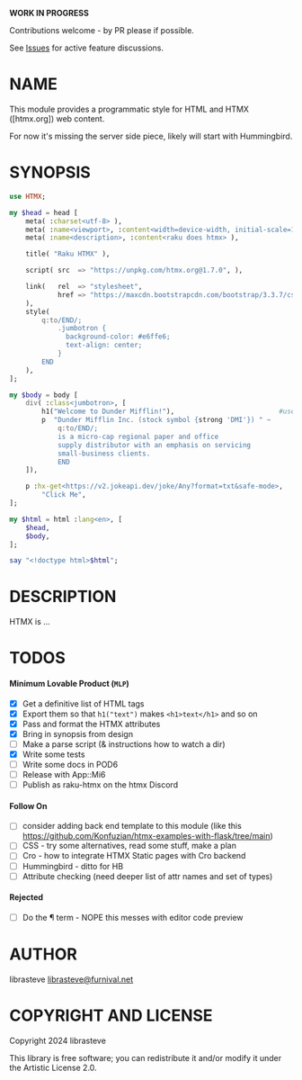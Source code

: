**WORK IN PROGRESS**

Contributions welcome - by PR please if possible.

See [Issues](https://github.com/librasteve/raku-HTMX/issues/1) for active feature discussions.

NAME
====

This module provides a programmatic style for HTML and HTMX ([htmx.org]) web content.

For now it's missing the server side piece, likely will start with Hummingbird.

SYNOPSIS
========

```raku
use HTMX;

my $head = head [
    meta( :charset<utf-8> ),
    meta( :name<viewport>, :content<width=device-width, initial-scale=1> ),
    meta( :name<description>, :content<raku does htmx> ),

    title( "Raku HTMX" ),

    script( src  => "https://unpkg.com/htmx.org@1.7.0", ),

    link(   rel  => "stylesheet",
            href => "https://maxcdn.bootstrapcdn.com/bootstrap/3.3.7/css/bootstrap.min.css",
    ),
    style(
        q:to/END/;
            .jumbotron {
              background-color: #e6ffe6;
              text-align: center;
            }
        END
    ),
];

my $body = body [
    div( :class<jumbotron>, [
        h1("Welcome to Dunder Mifflin!"),                          #use parens to stop <h1> slurping <p>
        p  "Dunder Mifflin Inc. (stock symbol {strong 'DMI'}) " ~
            q:to/END/;
            is a micro-cap regional paper and office
            supply distributor with an emphasis on servicing
            small-business clients.
            END
    ]),

    p :hx-get<https://v2.jokeapi.dev/joke/Any?format=txt&safe-mode>,
        "Click Me",
];

my $html = html :lang<en>, [
    $head,
    $body,
];

say "<!doctype html>$html";
```

DESCRIPTION
===========

HTMX is ...

TODOS
=====

#### Minimum Lovable Product (`MLP`)

- [x] Get a definitive list of HTML tags
- [x] Export them so that `h1("text")` makes `<h1>text</h1>` and so on
- [x] Pass and format the HTMX attributes
- [x] Bring in synopsis from design
- [ ] Make a parse script (& instructions how to watch a dir)
- [x] Write some tests
- [ ] Write some docs in POD6
- [ ] Release with App::Mi6
- [ ] Publish as raku-htmx on the htmx Discord

#### Follow On

- [ ] consider adding back end template to this module (like this https://github.com/Konfuzian/htmx-examples-with-flask/tree/main)
- [ ] CSS - try some alternatives, read some stuff, make a plan
- [ ] Cro - how to integrate HTMX Static pages with Cro backend
- [ ] Hummingbird - ditto for HB
- [ ] Attribute checking (need deeper list of attr names and set of types)

#### Rejected
- [ ] Do the ¶ term - NOPE this messes with editor code preview

AUTHOR
======

librasteve <librasteve@furnival.net>

COPYRIGHT AND LICENSE
=====================

Copyright 2024 librasteve

This library is free software; you can redistribute it and/or modify it under the Artistic License 2.0.

